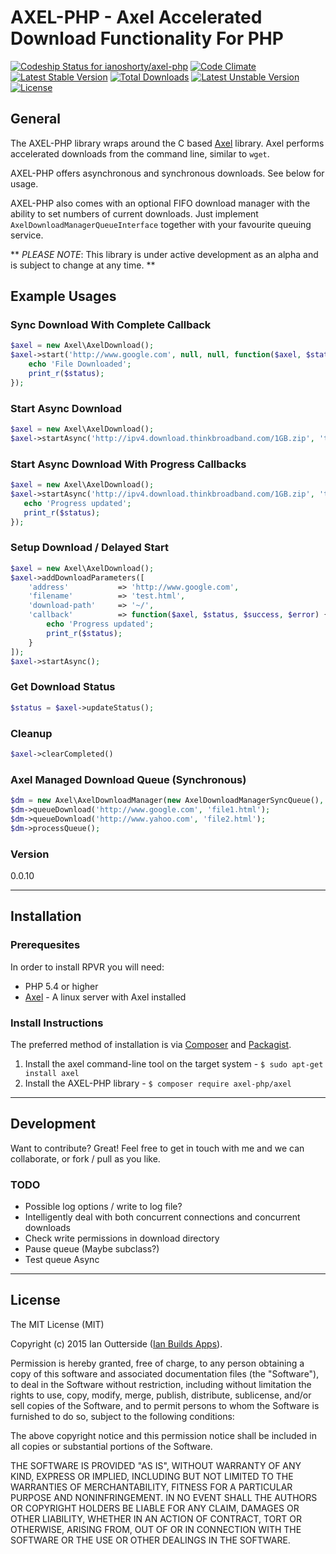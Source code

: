 # AXEL-PHP - Axel Accelerated Download Functionality For PHP

[![Codeship Status for ianoshorty/axel-php](https://codeship.com/projects/a0f58ef0-e7b1-0132-651b-4e340869c11f/status?branch=master)](https://codeship.com/projects/82613) [![Code Climate](https://codeclimate.com/github/ianoshorty/axel-php/badges/gpa.svg)](https://codeclimate.com/github/ianoshorty/axel-php) [![Latest Stable Version](https://poser.pugx.org/axel-php/axel/v/stable)](https://packagist.org/packages/axel-php/axel) [![Total Downloads](https://poser.pugx.org/axel-php/axel/downloads)](https://packagist.org/packages/axel-php/axel) [![Latest Unstable Version](https://poser.pugx.org/axel-php/axel/v/unstable)](https://packagist.org/packages/axel-php/axel) [![License](https://poser.pugx.org/axel-php/axel/license)](https://packagist.org/packages/axel-php/axel)

## General

The AXEL-PHP library wraps around the C based [Axel] library. Axel performs accelerated downloads from the command line, similar to `wget`.

AXEL-PHP offers asynchronous and synchronous downloads. See below for usage.

AXEL-PHP also comes with an optional FIFO download manager with the ability to set numbers of current downloads. Just implement `AxelDownloadManagerQueueInterface` together with your favourite queuing service.

** _PLEASE NOTE_: This library is under active development as an alpha and is subject to change at any time. **

## Example Usages

### Sync Download With Complete Callback

```php
$axel = new Axel\AxelDownload();
$axel->start('http://www.google.com', null, null, function($axel, $status, $success, $error) {
    echo 'File Downloaded';
    print_r($status);
});
```

### Start Async Download

```php
$axel = new Axel\AxelDownload();
$axel->startAsync('http://ipv4.download.thinkbroadband.com/1GB.zip', 'test.zip', '~/');
```

### Start Async Download With Progress Callbacks

```php
$axel = new Axel\AxelDownload();
$axel->startAsync('http://ipv4.download.thinkbroadband.com/1GB.zip', 'test.zip', '~/', function($axel, $status, $success, $error) {
   echo 'Progress updated';
   print_r($status);
});
```

### Setup Download / Delayed Start

```php
$axel = new Axel\AxelDownload();
$axel->addDownloadParameters([
    'address'           => 'http://www.google.com',
    'filename'          => 'test.html',
    'download-path'     => '~/',
    'callback'          => function($axel, $status, $success, $error) {
        echo 'Progress updated';
        print_r($status);
    }
]);
$axel->startAsync();
```

### Get Download Status

```php
$status = $axel->updateStatus();
```

### Cleanup

```php
$axel->clearCompleted()
```

### Axel Managed Download Queue (Synchronous)

```php
$dm = new Axel\AxelDownloadManager(new AxelDownloadManagerSyncQueue(), 'axel');
$dm->queueDownload('http://www.google.com', 'file1.html');
$dm->queueDownload('http://www.yahoo.com', 'file2.html');
$dm->processQueue();
```

### Version
0.0.10

---

## Installation

### Prerequesites

In order to install RPVR you will need:

 - PHP 5.4 or higher
 - [Axel] - A linux server with Axel installed

### Install Instructions

The preferred method of installation is via [Composer] and [Packagist].

  1. Install the axel command-line tool on the target system - `$ sudo apt-get install axel`
  2. Install the AXEL-PHP library - `$ composer require axel-php/axel`

---
## Development

Want to contribute? Great! Feel free to get in touch with me and we can collaborate, or fork / pull as you like.

### TODO

  - Possible log options / write to log file?
  - Intelligently deal with both concurrent connections and concurrent downloads
  - Check write permissions in download directory
  - Pause queue (Maybe subclass?)
  - Test queue Async

---
## License
The MIT License (MIT)

Copyright (c) 2015 Ian Outterside ([Ian Builds Apps]).

Permission is hereby granted, free of charge, to any person obtaining a copy
of this software and associated documentation files (the "Software"), to deal
in the Software without restriction, including without limitation the rights
to use, copy, modify, merge, publish, distribute, sublicense, and/or sell
copies of the Software, and to permit persons to whom the Software is
furnished to do so, subject to the following conditions:

The above copyright notice and this permission notice shall be included in
all copies or substantial portions of the Software.

THE SOFTWARE IS PROVIDED "AS IS", WITHOUT WARRANTY OF ANY KIND, EXPRESS OR
IMPLIED, INCLUDING BUT NOT LIMITED TO THE WARRANTIES OF MERCHANTABILITY,
FITNESS FOR A PARTICULAR PURPOSE AND NONINFRINGEMENT. IN NO EVENT SHALL THE
AUTHORS OR COPYRIGHT HOLDERS BE LIABLE FOR ANY CLAIM, DAMAGES OR OTHER
LIABILITY, WHETHER IN AN ACTION OF CONTRACT, TORT OR OTHERWISE, ARISING FROM,
OUT OF OR IN CONNECTION WITH THE SOFTWARE OR THE USE OR OTHER DEALINGS IN
THE SOFTWARE.

[LAMP]:http://laravel.com/docs/5.0/homestead
[Axel]:http://axel.alioth.debian.org
[Ian Builds Apps]:http://www.ianbuildsapps.com
[Composer]:https://getcomposer.org
[Packagist]:https://packagist.org